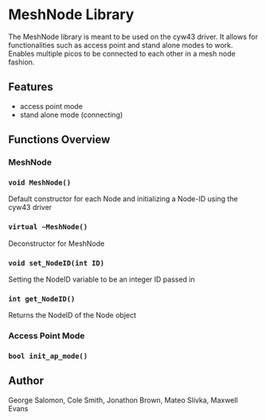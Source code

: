 # MeshNode Library 

The MeshNode library is meant to be used on the cyw43 driver. It allows for functionalities such as access point and stand alone modes to work. Enables multiple picos to be connected to each other in a mesh node fashion.

## Features
- access point mode
- stand alone mode (connecting)

## Functions Overview

### **MeshNode**

### `void MeshNode()`
Default constructor for each Node and initializing a Node-ID using the cyw43 driver 

### `virtual ~MeshNode()`
Deconstructor for MeshNode

### `void set_NodeID(int ID)`
Setting the NodeID variable to be an integer ID passed in

### `int get_NodeID()`
Returns the NodeID of the Node object

### **Access Point Mode**

### `bool init_ap_mode()`

## Author
George Salomon, Cole Smith, Jonathon Brown, Mateo Slivka, Maxwell Evans

